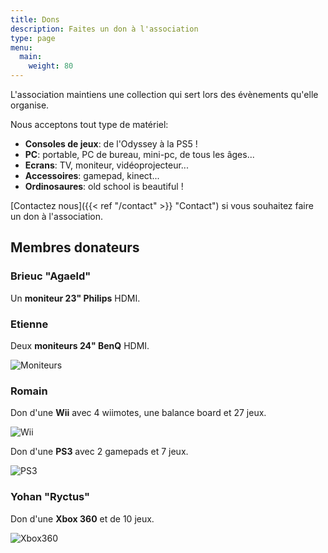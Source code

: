 ```yaml
---
title: Dons
description: Faites un don à l'association
type: page
menu:
  main:
    weight: 80
---
```


L'association maintiens une collection qui sert lors des évènements qu'elle organise.

Nous acceptons tout type de matériel:

- **Consoles de jeux**: de l'Odyssey à la PS5 !
- **PC**: portable, PC de bureau, mini-pc, de tous les âges...
- **Ecrans**: TV, moniteur, vidéoprojecteur...
- **Accessoires**: gamepad, kinect...
- **Ordinosaures**: old school is beautiful !

[Contactez nous]({{< ref "/contact" >}} "Contact") si vous souhaitez faire un don à l'association.

## Membres donateurs

### Brieuc "Agaeld"

Un **moniteur 23" Philips** HDMI.

### Etienne

Deux **moniteurs 24" BenQ** HDMI.

![Moniteurs](/images/dons/20240716-moniteurs.jpg)

### Romain

Don d'une **Wii** avec 4 wiimotes, une balance board et 27 jeux.

![Wii](/images/dons/20230509-wii.jpg)

Don d'une **PS3** avec 2 gamepads et 7 jeux.

![PS3](/images/dons/20230509-ps3.jpg)

### Yohan "Ryctus"

Don d'une **Xbox 360** et de 10 jeux.

![Xbox360](/images/dons/20220712-xbox360.jpg)
